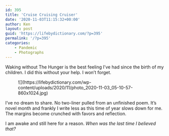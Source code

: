 ```yaml
---
id: 395
title: 'Cruise Cruising Cruiser'
date: '2020-11-03T11:15:32+00:00'
author: Ken
layout: post
guid: 'https://lifebydictionary.com/?p=395'
permalink: '/?p=395'
categories:
    - Pandemic
    - Photographs
---
```


Waking without The Hunger is the best feeling I’ve had since the birth of my children. I did this without your help. I won’t forget.

<figure class="wp-block-image size-large">![](https://lifebydictionary.com/wp-content/uploads/2020/11/photo_2020-11-03_05-10-57-860x1024.jpg)</figure>I’ve no dream to share. No two-liner pulled from an unfinished poem. It’s novel month and frankly I write less as this time of year slows down for me. The margins become crunched with favors and reflection.

I am awake and still here for a reason. *When was the last time I believed that?*